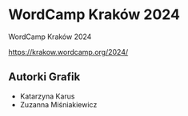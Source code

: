 # WordCamp Kraków 2024

WordCamp Kraków 2024

https://krakow.wordcamp.org/2024/

## Autorki Grafik

* Katarzyna Karus
* Zuzanna Miśniakiewicz

